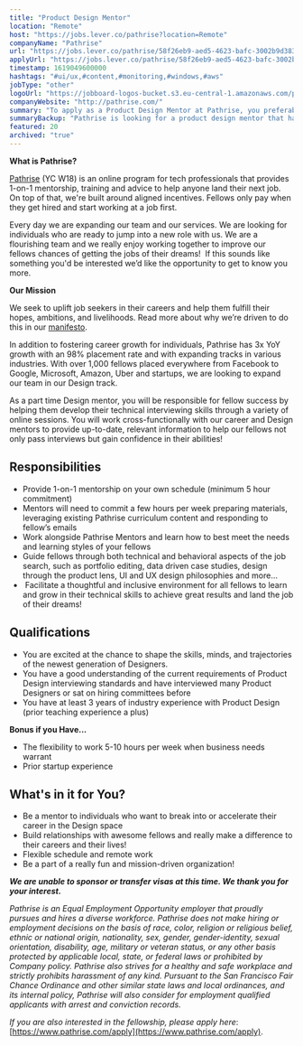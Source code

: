 ```yaml
---
title: "Product Design Mentor"
location: "Remote"
host: "https://jobs.lever.co/pathrise?location=Remote"
companyName: "Pathrise"
url: "https://jobs.lever.co/pathrise/58f26eb9-aed5-4623-bafc-3002b9d38348"
applyUrl: "https://jobs.lever.co/pathrise/58f26eb9-aed5-4623-bafc-3002b9d38348/apply"
timestamp: 1619049600000
hashtags: "#ui/ux,#content,#monitoring,#windows,#aws"
jobType: "other"
logoUrl: "https://jobboard-logos-bucket.s3.eu-central-1.amazonaws.com/pathrise"
companyWebsite: "http://pathrise.com/"
summary: "To apply as a Product Design Mentor at Pathrise, you preferably need to have 3 years of industry experience with Product Design."
summaryBackup: "Pathrise is looking for a product design mentor that has experience in: #ui/ux, #windows, #aws."
featured: 20
archived: "true"
---
```


**What is Pathrise?**

[Pathrise](https://www.pathrise.com/) (YC W18) is an online program for tech professionals that provides 1-on-1 mentorship, training and advice to help anyone land their next job. On top of that, we're built around aligned incentives. Fellows only pay when they get hired and start working at a job first.

Every day we are expanding our team and our services. We are looking for individuals who are ready to jump into a new role with us. We are a flourishing team and we really enjoy working together to improve our fellows chances of getting the jobs of their dreams!  If this sounds like something you'd be interested we’d like the opportunity to get to know you more.

**Our Mission**

We seek to uplift job seekers in their careers and help them fulfill their hopes, ambitions, and livelihoods. Read more about why we’re driven to do this in our [manifesto](https://www.pathrise.com/manifesto).

In addition to fostering career growth for individuals, Pathrise has 3x YoY growth with an 98% placement rate and with expanding tracks in various industries. With over 1,000 fellows placed everywhere from Facebook to Google, Microsoft, Amazon, Uber and startups, we are looking to expand our team in our Design track.

As a part time Design mentor, you will be responsible for fellow success by helping them develop their technical interviewing skills through a variety of online sessions. You will work cross-functionally with our career and Design mentors to provide up-to-date, relevant information to help our fellows not only pass interviews but gain confidence in their abilities! 

## Responsibilities

*   Provide 1-on-1 mentorship on your own schedule (minimum 5 hour commitment)
*   Mentors will need to commit a few hours per week preparing materials, leveraging existing Pathrise curriculum content and responding to fellow’s emails 
*   Work alongside Pathrise Mentors and learn how to best meet the needs and learning styles of your fellows
*   Guide fellows through both technical and behavioral aspects of the job search, such as portfolio editing, data driven case studies, design through the product lens, UI and UX design philosophies and more...
*    Facilitate a thoughtful and inclusive environment for all fellows to learn and grow in their technical skills to achieve great results and land the job of their dreams!

## Qualifications

*   You are excited at the chance to shape the skills, minds, and trajectories of the newest generation of Designers.
*   You have a good understanding of the current requirements of Product Design interviewing standards and have interviewed many Product Designers or sat on hiring committees before
*   You have at least 3 years of industry experience with Product Design (prior teaching experience a plus)

**Bonus if you Have...**

*   The flexibility to work 5-10 hours per week when business needs warrant 
*   Prior startup experience

## What's in it for You?

*   Be a mentor to individuals who want to break into or accelerate their career in the Design space
*   Build relationships with awesome fellows and really make a difference to their careers and their lives!
*   Flexible schedule and remote work 
*   Be a part of a really fun and mission-driven organization!

_**We are unable to sponsor or transfer visas at this time. We thank you for your interest.**_

_Pathrise is an Equal Employment Opportunity employer that proudly pursues and hires a diverse workforce. Pathrise does not make hiring or employment decisions on the basis of race, color, religion or religious belief, ethnic or national origin, nationality, sex, gender, gender-identity, sexual orientation, disability, age, military or veteran status, or any other basis protected by applicable local, state, or federal laws or prohibited by Company policy. Pathrise also strives for a healthy and safe workplace and strictly prohibits harassment of any kind. Pursuant to the San Francisco Fair Chance Ordinance and other similar state laws and local ordinances, and its internal policy, Pathrise will also consider for employment qualified applicants with arrest and conviction records._

_If you are also interested in the fellowship, please apply here_: [https://www.pathrise.com/apply](https://www.pathrise.com/apply).
